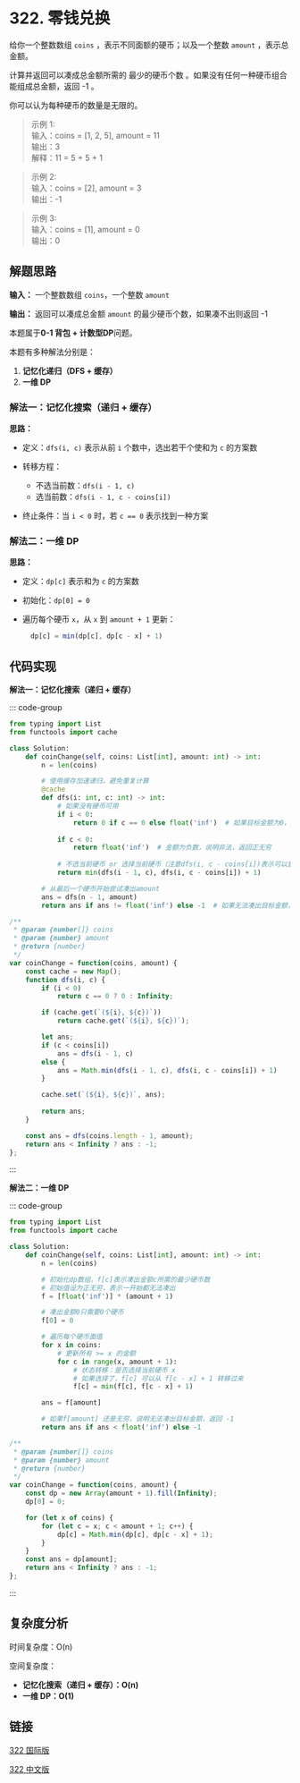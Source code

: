 # 322. 零钱兑换 <Badge type="warning" text="Medium" />

给你一个整数数组 `coins` ，表示不同面额的硬币；以及一个整数 `amount` ，表示总金额。

计算并返回可以凑成总金额所需的 最少的硬币个数 。如果没有任何一种硬币组合能组成总金额，返回 -1 。

你可以认为每种硬币的数量是无限的。

>示例 1:  
输入：coins = [1, 2, 5], amount = 11   
输出：3    
解释：11 = 5 + 5 + 1

>示例 2:  
输入：coins = [2], amount = 3   
输出：-1

>示例 3:  
输入：coins = [1], amount = 0    
输出：0

## 解题思路
**输入：** 一个整数数组 `coins`，一个整数 `amount`

**输出：** 返回可以凑成总金额 `amount` 的最少硬币个数，如果凑不出则返回 -1

本题属于**0-1 背包 + 计数型DP**问题。

本题有多种解法分别是：

1. **记忆化递归（DFS + 缓存）**
2. **一维 DP**

### 解法一：记忆化搜索（递归 + 缓存）

**思路：**

* 定义：`dfs(i, c)` 表示从前 `i` 个数中，选出若干个使和为 `c` 的方案数
* 转移方程：

  * 不选当前数：`dfs(i - 1, c)`
  * 选当前数：`dfs(i - 1, c - coins[i])`
* 终止条件：当 `i < 0` 时，若 `c == 0` 表示找到一种方案

### 解法二：一维 DP 

**思路：**

* 定义：`dp[c]` 表示和为 `c` 的方案数
* 初始化：`dp[0] = 0`
* 遍历每个硬币 `x`，从 `x` 到 `amount + 1` 更新：

  ```js
    dp[c] = min(dp[c], dp[c - x] + 1)
  ```


## 代码实现

**解法一：记忆化搜索（递归 + 缓存）**

::: code-group

```python
from typing import List
from functools import cache

class Solution:
    def coinChange(self, coins: List[int], amount: int) -> int:
        n = len(coins)

        # 使用缓存加速递归，避免重复计算
        @cache
        def dfs(i: int, c: int) -> int:
            # 如果没有硬币可用
            if i < 0:
                return 0 if c == 0 else float('inf')  # 如果目标金额为0，则需要0枚硬币；否则无法凑出，返回正无穷
            
            if c < 0:
                return float('inf')  # 金额为负数，说明非法，返回正无穷
            
            # 不选当前硬币 or 选择当前硬币（注意dfs(i, c - coins[i])表示可以重复使用当前硬币）
            return min(dfs(i - 1, c), dfs(i, c - coins[i]) + 1)

        # 从最后一个硬币开始尝试凑出amount
        ans = dfs(n - 1, amount)
        return ans if ans != float('inf') else -1  # 如果无法凑出目标金额，返回-1
```

```javascript
/**
 * @param {number[]} coins
 * @param {number} amount
 * @return {number}
 */
var coinChange = function(coins, amount) {
    const cache = new Map();
    function dfs(i, c) {
        if (i < 0) 
            return c == 0 ? 0 : Infinity;

        if (cache.get(`(${i}, ${c})`))
            return cache.get(`(${i}, ${c})`);

        let ans;
        if (c < coins[i])
            ans = dfs(i - 1, c)
        else {
            ans = Math.min(dfs(i - 1, c), dfs(i, c - coins[i]) + 1)
        }

        cache.set(`(${i}, ${c})`, ans);
        
        return ans;
    }

    const ans = dfs(coins.length - 1, amount);
    return ans < Infinity ? ans : -1;
};
```

:::

**解法二：一维 DP**

::: code-group

```python
from typing import List
from functools import cache

class Solution:
    def coinChange(self, coins: List[int], amount: int) -> int:
        n = len(coins)

        # 初始化dp数组，f[c]表示凑出金额c所需的最少硬币数
        # 初始值设为正无穷，表示一开始都无法凑出
        f = [float('inf')] * (amount + 1)

        # 凑出金额0只需要0个硬币
        f[0] = 0

        # 遍历每个硬币面值
        for x in coins:
            # 更新所有 >= x 的金额
            for c in range(x, amount + 1):
                # 状态转移：是否选择当前硬币 x
                # 如果选择了，f[c] 可以从 f[c - x] + 1 转移过来
                f[c] = min(f[c], f[c - x] + 1)

        ans = f[amount]

        # 如果f[amount] 还是无穷，说明无法凑出目标金额，返回 -1
        return ans if ans < float('inf') else -1
```

```javascript
/**
 * @param {number[]} coins
 * @param {number} amount
 * @return {number}
 */
var coinChange = function(coins, amount) {
    const dp = new Array(amount + 1).fill(Infinity);
    dp[0] = 0;

    for (let x of coins) {
        for (let c = x; c < amount + 1; c++) {
            dp[c] = Math.min(dp[c], dp[c - x] + 1);
        }
    }
    const ans = dp[amount];
    return ans < Infinity ? ans : -1;
};
```

:::


## 复杂度分析

时间复杂度：O(n)

空间复杂度：  
- **记忆化搜索（递归 + 缓存）：O(n)**  
- **一维 DP：O(1)**  

## 链接

[322 国际版](https://leetcode.com/problems/coin-change/)

[322 中文版](https://leetcode.cn/problems/coin-change/)

